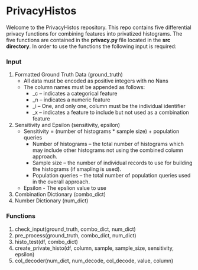 # PrivacyHistos

Welcome to the PrivacyHistos repository.  This repo contains five differential privacy functions for combining features into privatized histograms.  The five functions are contained in the **privacy.py** file located in the **src directory**.  In order to use the functions the following input is required:

### Input

1) Formatted Ground Truth Data (ground_truth)
    * All data must be encoded as positive integers with no Nans
    * The column names must be appended as follows:
        - _c – indicates a categorical feature
        - _n – indicates a numeric feature
        - _i – One, and only one, column must be the individual identifier
        - _x – indicates a feature to include but not used as a combination feature
2) Sensitivity and Epsilon (sensitivity, epsilon)
    * Sensitivity = (number of histograms * sample size) + population queries
        - Number of histograms – the total number of histograms which may include other histograms not using the combined column approach.
        - Sample size – the number of individual records to use for building the histograms (if smapling is used).
        - Population queries – the total number of population queries used in the overall approach.
    * Epsilon - The epslion value to use
3) Combination Dictionary (combo_dict)
4) Number Dictionary (num_dict)

### Functions

1) check_input(ground_truth, combo_dict, num_dict)
2) pre_process(ground_truth, combo_dict, num_dict)
3) histo_test(df, combo_dict)
4) create_private_histo(df, column, sample, sample_size, sensitivity, epsilon)
5) col_decoder(num_dict, num_decode, col_decode, value, column)



